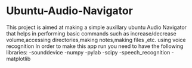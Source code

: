 # Ubuntu-Audio-Navigator
This project is aimed at making a simple auxillary ubuntu Audio Navigator that helps in performing basic commands such as increase/decrease volume,accessing directories,making notes,making files ,etc. using voice recognition
In order to make this app run you need to have the following libraries:
-sounddevice
-numpy
-pylab
-scipy
-speech_recognition
-matplotlib 
